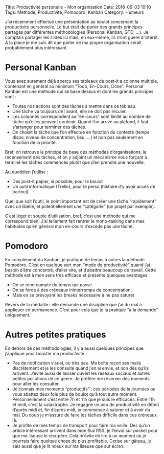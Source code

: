 Title: Productivité personelle - Mon organisation
Date: 2016-09-03 10:10
Tags: Methode, Productivité, Pomodoro, Kanban
Category: Humeurs

J’ai récemment effectué une présentation au boulot concernant la productivité personnelle. Le but était de parler des grands principes partagés par différentes méthodologies (Personal Kanban, GTD, ...). Je comptais partager les slides ici mais, en eux-même, ils n’ont guère d'intérêt. A la place je me suis dit que parler de ma propre organisation serait probablement plus intéressant.

# Personal Kanban

Vous avez surement déjà aperçu ses tableaux de post-it a colonne multiple, contenant en général au minimum “Todo, En-Cours, Done”. Personal Kanban est une méthode qui se base dessus et dont les grands principes sont :

- Toutes nos actions sont des tâches à mettre dans ce tableau.
- Une tâche va toujours de l’avant, elle ne doit pas reculer.
- Les colonnes correspondent au “en-cours” sont limité au nombre de tâche qu’elles peuvent contenir. Quand l’on arrive au plafond, il faut s’arranger pour terminer des tâches.
- On choisit la tâche que l’on effectue en fonction du contexte (temps dispo, niveau de concentration, lieu, …) et non pas seulement en fonction de la priorité.

Bref, on retrouve le principe de base des méthodes d’organisations, le recensement des tâches, et on y adjoint un mécanisme nous forçant à terminé les tâches commencés plutôt que d’en prendre une nouvelle.

Au quotidien j’utilise :

- Des post-it papier, si possible, pour le boulot
- Un outil informatique (Trello), pour le perso (histoire d’y avoir accès de partout)

Quel que soit l’outil, le point important est de créer une tâche “rapidement” avec un libellé, et potentiellement une “catégorie” (un projet par exemple). 

C’est léger et souple d’utilisation, bref, c’est une méthode qui me correspond bien. J’ai tellement fait rentrer le mono-tasking dans mes habitudes qu’en général mon en-cours n’excède pas une tâche.

# Pomodoro

En complément du Kanban, je pratique de temps à autres la méthode Pomodoro. C’est en quelque sort mon “mode de productivité” quand j’ai besoin d’être concentré, d’aller vite, et d’abattre beaucoup de travail. Cette méthode est à mon sens très efficace et présente quelques avantages :

- On se rend compte du temps qui passe.
- On se force à des créneaux ininterrompu de concentration.
- Mais en se prévoyant les breaks nécessaire à ne pas saturer.

Revers de la médaille : elle demande une discipline que j’ai du mal à appliquer en permanence. C’est pour cela que je la pratique “à la demande” uniquement. 

# Autres petites pratiques

En dehors de ces méthodologies, il y a aussi quelques principes que j’applique pour booster ma productivité :

- Pas de notification visuel, ou très peu. Ma boîte reçoit ses mails discrètement et je les consulte quand j’en ai envie, et non dès qu’ils arrivent. J’évite aussi de laisser ouvert les réseaux sociaux et autres petites pollutions de ce genre. Je préfère me réserver des moments pour aller les consulter.
- Je connais mes moments “productifs” : ces périodes de la journées où vous abattez deux fois plus de boulot qu’à tout autre moment. Personnellement c’est entre 7h et 11h que je suis le efficaces. Entre 11h et midi, c’est la catastrophe. Je regagne un peu de productivité en début d’après midi et, fin d’après midi, je commence à saturer et à avoir du mal. Du coup je m’assure de faire les tâches difficile dans ces créneaux là.
- Je profite de mes temps de transport pour faire ma veille. Dès qu’un article intéressant arrivent dans mon flux RSS, je l’envoi sur pocket pour que ma liseuse le récupère. Cela m’évite de lire à un moment où je pourrais faire quelque chose de plus profitable. Cerise sur gâteau, je sais aussi que je lit mieux sur ma liseuse que sur écran.
